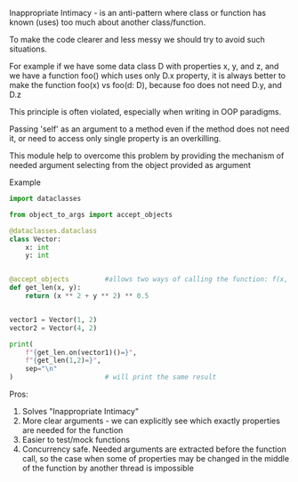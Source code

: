 Inappropriate Intimacy - is an anti-pattern where class or function has known (uses) too much about another class/function.

To make the code clearer and less messy we should try to avoid such situations.

For example if we have some data class D with properties x, y, and z, and we have a function foo() which uses only D.x property, 
it is always better to make the function foo(x) vs foo(d: D), because foo does not need D.y, and D.z

This principle is often violated, especially when writing in OOP paradigms.

Passing 'self' as an argument to a method even if the method does not need it, or need to access only single property is an overkilling.

This module help to overcome this problem by providing the mechanism of needed argument selecting from the object provided as argument

Example
```python
import dataclasses

from object_to_args import accept_objects

@dataclasses.dataclass
class Vector:
    x: int
    y: int


@accept_objects         #allows two ways of calling the function: f(x, y) and f.on(object)()
def get_len(x, y):
    return (x ** 2 + y ** 2) ** 0.5


vector1 = Vector(1, 2)
vector2 = Vector(4, 2)

print(
    f"{get_len.on(vector1)()=}",
    f"{get_len(1,2)=}",
    sep="\n"
)                       # will print the same result
```

Pros:
1. Solves "Inappropriate Intimacy"
2. More clear arguments - we can explicitly see which exactly properties are needed for the function
3. Easier to test/mock functions
4. Concurrency safe. Needed arguments are extracted before the function call, so the case when some of properties 
may be changed in the middle of the function by another thread is impossible 